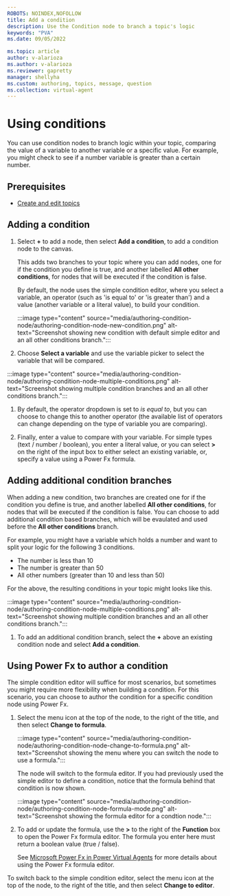 ```yaml
---
ROBOTS: NOINDEX,NOFOLLOW
title: Add a condition
description: Use the Condition node to branch a topic's logic
keywords: "PVA"
ms.date: 09/05/2022

ms.topic: article
author: v-alarioza
ms.author: v-alarioza
ms.reviewer: gapretty
manager: shellyha
ms.custom: authoring, topics, message, question
ms.collection: virtual-agent
---
```


# Using conditions

You can use condition nodes to branch logic within your topic, comparing the value of a variable to another variable or a specific value. For example, you might check to see if a number variable is greater than a certain number. 

## Prerequisites

- [Create and edit topics](authoring-create-edit-topics.md)

## Adding a condition

1. Select **+** to add a node, then select **Add a condition**, to add a condition node to the canvas.
   
    This adds two branches to your topic where you can add nodes, one for if the condition you define is true, and another labelled **All other conditions**, for nodes that will be executed if the condition is false.    

    By default, the node uses the simple condition editor, where you select a variable, an operator (such as 'is equal to' or 'is greater than') and a value (another variable or a literal value), to build your condition. 

    :::image type="content" source="media/authoring-condition-node/authoring-condition-node-new-condition.png" alt-text="Screenshot showing new condition with default simple editor and an all other conditions branch.":::

1. Choose **Select a variable** and use the variable picker to select the variable that will be compared.

:::image type="content" source="media/authoring-condition-node/authoring-condition-node-multiple-conditions.png" alt-text="Screenshot showing multiple condition branches and an all other conditions branch.":::

1. By default, the operator dropdown is set to _is equal to_, but you can choose to change this to another operator (the available list of operators can change depending on the type of variable you are comparing).

1. Finally, enter a value to compare with your variable. For simple types (text / number / boolean), you enter a literal value, or you can select **>** on the right of the input box to either select an existing variable, or, specify a value using a Power Fx formula.

## Adding additional condition branches

When adding a new condition, two branches are created one for if the condition you define is true, and another labelled **All other conditions**, for nodes that will be executed if the condition is false. You can choose to add additional condition based branches, which will be evaulated and used before the **All other conditions** branch.

For example, you might have a variable which holds a number and want to split your logic for the following 3 conditions.

- The number is less than 10
- The number is greater than 50
- All other numbers (greater than 10 and less than 50)

For the above, the resulting conditions in your topic might looks like this.

:::image type="content" source="media/authoring-condition-node/authoring-condition-node-multiple-conditions.png" alt-text="Screenshot showing multiple condition branches and an all other conditions branch.":::

1. To add an additional condition branch, select the **+** above an existing condition node and select **Add a condition**. 
   
## Using Power Fx to author a condition

The simple condition editor will suffice for most scenarios, but sometimes you might require more flexibility when building a condition. For this scenario, you can choose to author the condition for a specific condition node using Power Fx.

1. Select the menu icon at the top of the node, to the right of the title, and then select **Change to formula**.

    :::image type="content" source="media/authoring-condition-node/authoring-condition-node-change-to-formula.png" alt-text="Screenshot showing the menu where you can switch the node to use a formula.":::

    The node will switch to the formula editor. If you had previously used the simple editor to define a condition, notice that the formula behind that condition is now shown.

    :::image type="content" source="media/authoring-condition-node/authoring-condition-node-formula-mode.png" alt-text="Screenshot showing the formula editor for a condtion node.":::

1. To add or update the formula, use the **>** to the right of the **Function** box to open the Power Fx formula editor. The formula you enter here must return a boolean value (true / false). 

    See [Microsoft Power Fx in Power Virtual Agents](advanced-power-fx.md) for more details about using the Power Fx formula editor.

To switch back to the simple condition editor, select the menu icon at the top of the node, to the right of the title, and then select **Change to editor**.